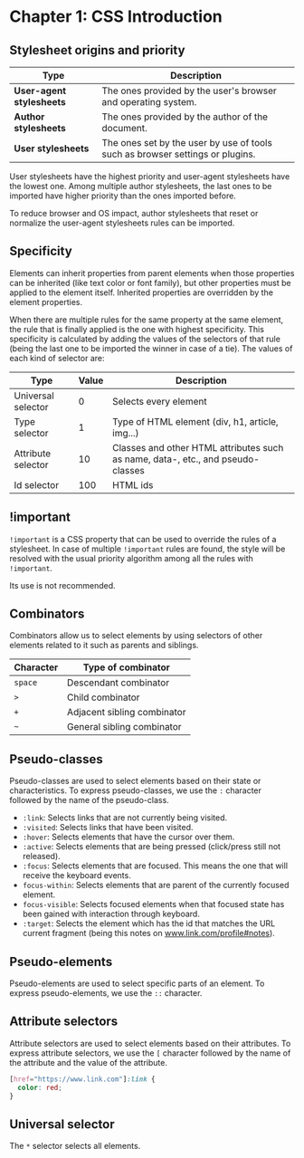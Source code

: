 # Chapter 1: CSS Introduction

## Stylesheet origins and priority

| Type                       | Description                                                                   |
|----------------------------|-------------------------------------------------------------------------------|
| **User-agent stylesheets** | The ones provided by the user's browser and operating system.                 |
| **Author stylesheets**     | The ones provided by the author of the document.                              |
| **User stylesheets**       | The ones set by the user by use of tools such as browser settings or plugins. |

User stylesheets have the highest priority and user-agent stylesheets have the lowest one. Among multiple author
stylesheets, the last ones to be imported have higher priority than the ones imported before.

To reduce browser and OS impact, author stylesheets that reset or normalize the user-agent stylesheets rules can be
imported.

## Specificity

Elements can inherit properties from parent elements when those properties can be inherited (like text color or font
family), but other properties must be applied to the element itself. Inherited properties are overridden by the element
properties.

When there are multiple rules for the same property at the same element, the rule that is finally applied is the one
with highest specificity. This specificity is calculated by adding the values of the selectors of that rule (being the
last one to be imported the winner in case of a tie). The values of each kind of selector are:

| Type               | Value | Description                                                                     |
|--------------------|-------|---------------------------------------------------------------------------------|
| Universal selector | 0     | Selects every element                                                           |
| Type selector      | 1     | Type of HTML element (div, h1, article, img...)                                 |
| Attribute selector | 10    | Classes and other HTML attributes such as name, data-, etc., and pseudo-classes |
| Id selector        | 100   | HTML ids                                                                        |

## !important

`!important` is a CSS property that can be used to override the rules of a stylesheet. In case of multiple `!important`
rules are found, the style will be resolved with the usual priority algorithm among all the rules with `!important`.

Its use is not recommended.

## Combinators

Combinators allow us to select elements by using selectors of other elements related to it such as parents and siblings.

| Character | Type of combinator          |
|-----------|-----------------------------|
| `space`   | Descendant combinator       |
| `>`       | Child combinator            |
| `+`       | Adjacent sibling combinator |
| `~`       | General sibling combinator  |

## Pseudo-classes

Pseudo-classes are used to select elements based on their state or characteristics. To express pseudo-classes, we use
the `:` character followed by the name of the pseudo-class.

- `:link`: Selects links that are not currently being visited.
- `:visited`: Selects links that have been visited.
- `:hover`: Selects elements that have the cursor over them.
- `:active`: Selects elements that are being pressed (click/press still not released).
- `:focus`: Selects elements that are focused. This means the one that will receive the keyboard events.
- `focus-within`: Selects elements that are parent of the currently focused element.
- `focus-visible`: Selects focused elements when that focused state has been gained with interaction through keyboard.
- `:target`: Selects the element which has the id that matches the URL current fragment (being this notes
  on www.link.com/profile#notes).

## Pseudo-elements

Pseudo-elements are used to select specific parts of an element. To express pseudo-elements, we use the `::` character.

## Attribute selectors

Attribute selectors are used to select elements based on their attributes. To express attribute selectors, we use the
`[` character followed by the name of the attribute and the value of the attribute.

```css
[href="https://www.link.com"]:link {
  color: red;
}
```

## Universal selector

The `*` selector selects all elements.
